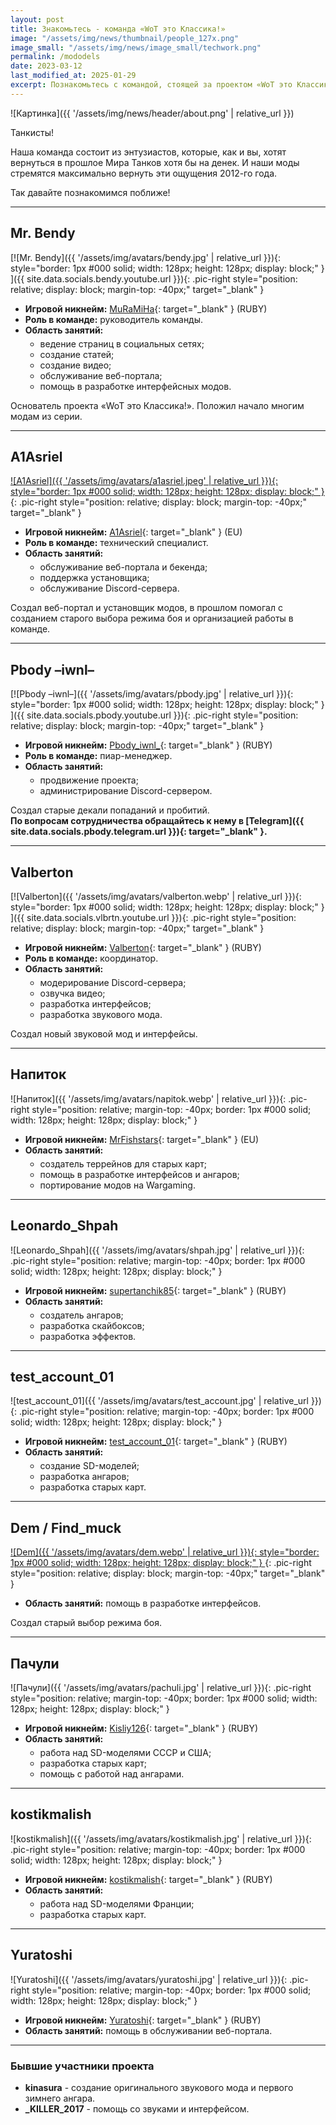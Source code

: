 ```yaml
---
layout: post
title: Знакомьтесь - команда «WoT это Классика!»
image: "/assets/img/news/thumbnail/people_127x.png"
image_small: "/assets/img/news/image_small/techwork.png"
permalink: /mododels
date: 2023-03-12
last_modified_at: 2025-01-29
excerpt: Познакомьтесь с командой, стоящей за проектом «WoT это Классика!».
---
```


![Картинка]({{ '/assets/img/news/header/about.png' | relative_url }})

<style>
  ul ul {
    margin-top: 5px !important;
    margin-bottom: 5px !important;
  }
</style>

Танкисты!

Наша команда состоит из энтузиастов, которые, как и вы, хотят вернуться в прошлое Мира Танков хотя бы на денек. И наши моды стремятся максимально вернуть эти ощущения 2012-го года.

Так давайте познакомимся поближе!

---

## Mr. Bendy

[![Mr. Bendy]({{ '/assets/img/avatars/bendy.jpg' | relative_url }}){: style="border: 1px #000 solid; width: 128px; height: 128px; display: block;" }
<span class="blackout"></span>]({{ site.data.socials.bendy.youtube.url }}){: .pic-right style="position: relative; display: block; margin-top: -40px;" target="_blank" }

- **Игровой никнейм:** [MuRaMiHa](https://tanki.su/ru/community/accounts/12666533-MuRaMiHa/){: target="_blank" } (RUBY)
- **Роль в команде:** руководитель команды.
- **Область занятий:**
  - ведение страниц в социальных сетях;
  - создание статей;
  - создание видео;
  - обслуживание веб-портала;
  - помощь в разработке интерфейсных модов.

Основатель проекта «WoT это Классика!». Положил начало многим модам из серии.

---

## A1Asriel

[![A1Asriel]({{ '/assets/img/avatars/a1asriel.jpeg' | relative_url }}){: style="border: 1px #000 solid; width: 128px; height: 128px; display: block;" }
<span class="blackout"></span>](https://a1asriel.github.io/about){: .pic-right style="position: relative; display: block; margin-top: -40px;" target="_blank" }

- **Игровой никнейм:** [A1Asriel](https://worldoftanks.eu/ru/community/accounts/595275807-A1Asriel/){: target="_blank" } (EU)
- **Роль в команде:** технический специалист.
- **Область занятий:**
  - обслуживание веб-портала и бекенда;
  - поддержка установщика;
  - обслуживание Discord-сервера.

Создал веб-портал и установщик модов, в прошлом помогал с созданием старого выбора режима боя и организацией работы в команде.

---

## Pbody –iwnl–

[![Pbody –iwnl–]({{ '/assets/img/avatars/pbody.jpg' | relative_url }}){: style="border: 1px #000 solid; width: 128px; height: 128px; display: block;" }
<span class="blackout"></span>]({{ site.data.socials.pbody.youtube.url }}){: .pic-right style="position: relative; display: block; margin-top: -40px;" target="_blank" }

- **Игровой никнейм:** [Pbody_iwnl_](https://tanki.su/ru/community/accounts/58184979-Pbody_iwnl_/){: target="_blank" } (RUBY)
- **Роль в команде:** пиар-менеджер.
- **Область занятий:**
  - продвижение проекта;
  - администрирование Discord-сервером.

Создал старые декали попаданий и пробитий.  
**По вопросам сотрудничества обращайтесь к нему в [Telegram]({{ site.data.socials.pbody.telegram.url }}){: target="_blank" }.**

---

## Valberton

[![Valberton]({{ '/assets/img/avatars/valberton.webp' | relative_url }}){: style="border: 1px #000 solid; width: 128px; height: 128px; display: block;" }
<span class="blackout"></span>]({{ site.data.socials.vlbrtn.youtube.url }}){: .pic-right style="position: relative; display: block; margin-top: -40px;" target="_blank" }

- **Игровой никнейм:** [Valberton](https://tanki.su/ru/community/accounts/72764962-Valberton/){: target="_blank" } (RUBY)
- **Роль в команде:** координатор.
- **Область занятий:**
  - модерирование Discord-сервера;
  - озвучка видео;
  - разработка интерфейсов;
  - разработка звукового мода.

Создал новый звуковой мод и интерфейсы.

---

## Напиток

![Напиток]({{ '/assets/img/avatars/napitok.webp' | relative_url }}){: .pic-right style="position: relative; margin-top: -40px; border: 1px #000 solid; width: 128px; height: 128px; display: block;" }

- **Игровой никнейм:** [MrFishstars](https://worldoftanks.eu/ru/community/accounts/563663686-MrFishstars/){: target="_blank" } (EU)
- **Область занятий:**
  - создатель террейнов для старых карт;
  - помощь в разработке интерфейсов и ангаров;
  - портирование модов на Wargaming.

---

## Leonardo_Shpah

![Leonardo_Shpah]({{ '/assets/img/avatars/shpah.jpg' | relative_url }}){: .pic-right style="position: relative; margin-top: -40px; border: 1px #000 solid; width: 128px; height: 128px; display: block;" }

- **Игровой никнейм:** [supertanchik85](https://tanki.su/ru/community/accounts/12889365-supertanchik85/){: target="_blank" } (RUBY)
- **Область занятий:**
  - создатель ангаров;
  - разработка скайбоксов;
  - разработка эффектов.

---

## test_account_01

![test_account_01]({{ '/assets/img/avatars/test_account.jpg' | relative_url }}){: .pic-right style="position: relative; margin-top: -40px; border: 1px #000 solid; width: 128px; height: 128px; display: block;" }

- **Игровой никнейм:** [test_account_01](https://tanki.su/ru/community/accounts/171982656-test_account_01/){: target="_blank" } (RUBY)
- **Область занятий:**
  - создание SD-моделей;
  - разработка ангаров;
  - разработка старых карт.

---

## Dem / Find_muck

[![Dem]({{ '/assets/img/avatars/dem.webp' | relative_url }}){: style="border: 1px #000 solid; width: 128px; height: 128px; display: block;" }
<span class="blackout"></span>](https://discord.com/users/249495751082770432){: .pic-right style="position: relative; display: block; margin-top: -40px;" target="_blank" }

- **Область занятий:** помощь в разработке интерфейсов.

Создал старый выбор режима боя.

---

## Пачули

![Пачули]({{ '/assets/img/avatars/pachuli.jpg' | relative_url }}){: .pic-right style="position: relative; margin-top: -40px; border: 1px #000 solid; width: 128px; height: 128px; display: block;" }

- **Игровой никнейм:** [Kisliy126](https://tanki.su/ru/community/accounts/23057231-Kisliy126/){: target="_blank" } (RUBY)
- **Область занятий:**
  - работа над SD-моделями СССР и США;
  - разработка старых карт;
  - помощь с работой над ангарами.

---

## kostikmalish

![kostikmalish]({{ '/assets/img/avatars/kostikmalish.jpg' | relative_url }}){: .pic-right style="position: relative; margin-top: -40px; border: 1px #000 solid; width: 128px; height: 128px; display: block;" }

- **Игровой никнейм:** [kostikmalish](https://tanki.su/ru/community/accounts/23490478-kostikmalish/){: target="_blank" } (RUBY)
- **Область занятий:**
  - работа над SD-моделями Франции;
  - разработка старых карт.

---

## Yuratoshi

![Yuratoshi]({{ '/assets/img/avatars/yuratoshi.jpg' | relative_url }}){: .pic-right style="position: relative; margin-top: -40px; border: 1px #000 solid; width: 128px; height: 128px; display: block;" }

- **Игровой никнейм:** [Yuratoshi](https://tanki.su/ru/community/accounts/47093233-Yuratoshi/){: target="_blank" } (RUBY)
- **Область занятий:** помощь в обслуживании веб-портала.

<!-- ---

## UotsonDesign

![UotsonDesign]({{ '/assets/img/avatars/uotson.jpg' | relative_url }}){: .pic-right style="position: relative; margin-top: -40px; border: 1px #000 solid; width: 128px; height: 128px; display: block;" }

- **Игровой никнейм:** [???](){: target="_blank" } (RUBY)
- **Область занятий:** . -->

---

### Бывшие участники проекта

- **kinasura** - создание оригинального звукового мода и первого зимнего ангара.
- **_KILLER_2017** - помощь со звуками и интерфейсом.
